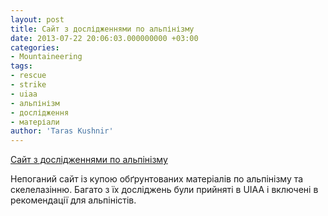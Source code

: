 ```yaml
---
layout: post
title: Сайт з дослідженнями по альпінізму
date: 2013-07-22 20:06:03.000000000 +03:00
categories:
- Mountaineering
tags:
- rescue
- strike
- uiaa
- альпінізм
- дослідження
- матеріали
author: 'Taras Kushnir'
---
```


<a title="Сайт з дослідженнями по альпінізму" href="http://strikerescue.com/research" target="_blank">Сайт з дослідженнями по альпінізму</a>

Непоганий сайт із купою обґрунтованих матеріалів по альпінізму та скелелазінню. Багато з їх досліджень були прийняті в UIAA і включені в рекомендації для альпіністів.
